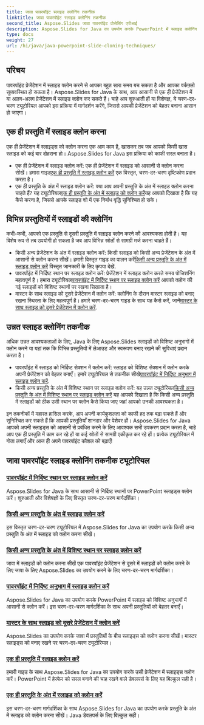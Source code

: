 ```yaml
---
title: जावा पावरपॉइंट स्लाइड क्लोनिंग तकनीक
linktitle: जावा पावरपॉइंट स्लाइड क्लोनिंग तकनीक
second_title: Aspose.Slides जावा पावरपॉइंट प्रोसेसिंग एपीआई
description: Aspose.Slides for Java का उपयोग करके PowerPoint में स्लाइड क्लोनिंग में महारत हासिल करें। एक ही प्रेजेंटेशन में या सभी प्रेजेंटेशन में स्लाइड क्लोन करना सीखें।
type: docs
weight: 27
url: /hi/java/java-powerpoint-slide-cloning-techniques/
---
```

##  परिचय

पावरपॉइंट प्रेजेंटेशन में स्लाइड क्लोन करने से आपका बहुत सारा समय बच सकता है और आपका वर्कफ़्लो सुव्यवस्थित हो सकता है। Aspose.Slides for Java के साथ, आप आसानी से एक ही प्रेजेंटेशन में या अलग-अलग प्रेजेंटेशन में स्लाइड क्लोन कर सकते हैं। चाहे आप शुरुआती हों या विशेषज्ञ, ये चरण-दर-चरण ट्यूटोरियल आपको इस प्रक्रिया में मार्गदर्शन करेंगे, जिससे आपकी प्रेजेंटेशन को बेहतर बनाना आसान हो जाएगा।

## एक ही प्रस्तुति में स्लाइड क्लोन करना

एक ही प्रेजेंटेशन में स्लाइड्स को क्लोन करना एक आम काम है, खासकर तब जब आपको किसी खास स्लाइड को कई बार दोहराना हो। Aspose.Slides for Java इस प्रक्रिया को काफी सरल बनाता है।

-  एक ही प्रेजेंटेशन में स्लाइड क्लोन करें: एक ही प्रेजेंटेशन में स्लाइड को आसानी से क्लोन करना सीखें। हमारा गाइड[एक ही प्रस्तुति में स्लाइड क्लोन करें](./clone-slide-within-same-presentation-powerpoint/) एक विस्तृत, चरण-दर-चरण दृष्टिकोण प्रदान करता है।
-  एक ही प्रस्तुति के अंत में स्लाइड क्लोन करें: क्या आप अपनी प्रस्तुति के अंत में स्लाइड क्लोन करना चाहते हैं? यह ट्यूटोरियल[एक ही प्रस्तुति के अंत में स्लाइड को क्लोन करें](./clone-slide-end-within-same-presentation-powerpoint/)यह आपको दिखाता है कि यह कैसे करना है, जिससे आपके स्लाइड शो में एक निर्बाध वृद्धि सुनिश्चित हो सके।

## विभिन्न प्रस्तुतियों में स्लाइडों की क्लोनिंग

कभी-कभी, आपको एक प्रस्तुति से दूसरी प्रस्तुति में स्लाइड क्लोन करने की आवश्यकता होती है। यह विशेष रूप से तब उपयोगी हो सकता है जब आप विभिन्न स्रोतों से सामग्री मर्ज करना चाहते हैं।

-  किसी अन्य प्रेजेंटेशन के अंत में स्लाइड क्लोन करें: किसी स्लाइड को किसी अन्य प्रेजेंटेशन के अंत में आसानी से क्लोन करना सीखें। हमारी विस्तृत गाइड का पालन करें[किसी अन्य प्रस्तुति के अंत में स्लाइड क्लोन करें](./clone-slide-end-another-presentation-powerpoint/) विस्तृत जानकारी के लिए कृपया देखें.
-  पावरपॉइंट में निर्दिष्ट स्थान पर स्लाइड क्लोन करें: प्रेजेंटेशन में स्लाइड क्लोन करते समय पोजिशनिंग महत्वपूर्ण है। हमारा ट्यूटोरियल[पावरपॉइंट में निर्दिष्ट स्थान पर स्लाइड क्लोन करें](./clone-slide-specified-position-powerpoint/) आपको क्लोन की गई स्लाइडों को विशिष्ट स्थानों पर रखना सिखाता है।
-  मास्टर के साथ स्लाइड को दूसरे प्रेजेंटेशन में क्लोन करें: क्लोनिंग के दौरान मास्टर स्लाइड को बनाए रखना स्थिरता के लिए महत्वपूर्ण है। हमारे चरण-दर-चरण गाइड के साथ यह कैसे करें, जानें[मास्टर के साथ स्लाइड को दूसरे प्रेजेंटेशन में क्लोन करें](./clone-slide-another-presentation-master-powerpoint/).

## उन्नत स्लाइड क्लोनिंग तकनीक

अधिक उन्नत आवश्यकताओं के लिए, Java के लिए Aspose.Slides स्लाइडों को विशिष्ट अनुभागों में क्लोन करने या यहां तक कि विभिन्न प्रस्तुतियों में लेआउट और स्वरूपण बनाए रखने की सुविधाएं प्रदान करता है।

-  पावरपॉइंट में स्लाइड को निर्दिष्ट सेक्शन में क्लोन करें: स्लाइड को विशिष्ट सेक्शन में क्लोन करके अपनी प्रेजेंटेशन को बेहतर बनाएँ। हमारे ट्यूटोरियल से तकनीक सीखें[पावरपॉइंट में निर्दिष्ट अनुभाग में स्लाइड क्लोन करें](./clone-slide-specified-section-powerpoint/).
-  किसी अन्य प्रस्तुति के अंत में विशिष्ट स्थान पर स्लाइड क्लोन करें: यह उन्नत ट्यूटोरियल[किसी अन्य प्रस्तुति के अंत में विशिष्ट स्थान पर स्लाइड क्लोन करें](./clone-slide-end-another-specific-position-powerpoint/) यह आपको दिखाता है कि किसी अन्य प्रस्तुति में स्लाइडों को ठीक उसी स्थान पर क्लोन कैसे किया जाए जहां आपको उनकी आवश्यकता है।

इन तकनीकों में महारत हासिल करके, आप अपनी कार्यकुशलता को काफी हद तक बढ़ा सकते हैं और सुनिश्चित कर सकते हैं कि आपकी प्रस्तुतियाँ शानदार और पेशेवर हों। Aspose.Slides for Java आपको अपनी स्लाइड्स को आसानी से प्रबंधित करने के लिए आवश्यक सभी उपकरण प्रदान करता है, चाहे आप एक ही प्रस्तुति में काम कर रहे हों या कई स्रोतों से सामग्री एकीकृत कर रहे हों। प्रत्येक ट्यूटोरियल में गोता लगाएँ और आज ही अपने पावरपॉइंट कौशल को बढ़ाएँ!
## जावा पावरपॉइंट स्लाइड क्लोनिंग तकनीक ट्यूटोरियल
### [पावरपॉइंट में निर्दिष्ट स्थान पर स्लाइड क्लोन करें](./clone-slide-specified-position-powerpoint/)
Aspose.Slides for Java के साथ आसानी से निर्दिष्ट स्थानों पर PowerPoint स्लाइड्स क्लोन करें। शुरुआती और विशेषज्ञों के लिए विस्तृत चरण-दर-चरण मार्गदर्शिका।
### [किसी अन्य प्रस्तुति के अंत में स्लाइड क्लोन करें](./clone-slide-end-another-presentation-powerpoint/)
इस विस्तृत चरण-दर-चरण ट्यूटोरियल में Aspose.Slides for Java का उपयोग करके किसी अन्य प्रस्तुति के अंत में स्लाइड को क्लोन करना सीखें।
### [किसी अन्य प्रस्तुति के अंत में विशिष्ट स्थान पर स्लाइड क्लोन करें](./clone-slide-end-another-specific-position-powerpoint/)
जावा में स्लाइडों को क्लोन करना सीखें एक पावरपॉइंट प्रेजेंटेशन से दूसरे में स्लाइडों को क्लोन करने के लिए जावा के लिए Aspose.Slides का उपयोग करने के लिए चरण-दर-चरण मार्गदर्शिका।
### [पावरपॉइंट में निर्दिष्ट अनुभाग में स्लाइड क्लोन करें](./clone-slide-specified-section-powerpoint/)
Aspose.Slides for Java का उपयोग करके PowerPoint में स्लाइड को विशिष्ट अनुभागों में आसानी से क्लोन करें। इस चरण-दर-चरण मार्गदर्शिका के साथ अपनी प्रस्तुतियों को बेहतर बनाएँ।
### [मास्टर के साथ स्लाइड को दूसरे प्रेजेंटेशन में क्लोन करें](./clone-slide-another-presentation-master-powerpoint/)
Aspose.Slides का उपयोग करके जावा में प्रस्तुतियों के बीच स्लाइड्स को क्लोन करना सीखें। मास्टर स्लाइड्स को बनाए रखने पर चरण-दर-चरण ट्यूटोरियल।
### [एक ही प्रस्तुति में स्लाइड क्लोन करें](./clone-slide-within-same-presentation-powerpoint/)
हमारी गाइड के साथ Aspose.Slides for Java का उपयोग करके उसी प्रेजेंटेशन में स्लाइड्स क्लोन करें। PowerPoint में हेरफेर को सरल बनाने की चाह रखने वाले डेवलपर्स के लिए यह बिल्कुल सही है।
### [एक ही प्रस्तुति के अंत में स्लाइड को क्लोन करें](./clone-slide-end-within-same-presentation-powerpoint/)
इस चरण-दर-चरण मार्गदर्शिका के साथ Aspose.Slides for Java का उपयोग करके प्रस्तुति के अंत में स्लाइड को क्लोन करना सीखें। Java डेवलपर्स के लिए बिल्कुल सही।
